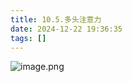 ```yaml
---
title: 10.5.多头注意力
date: 2024-12-22 19:36:35
tags: []
---
```

![image.png](https://how-to-1258460161.cos.ap-shanghai.myqcloud.com/how-to/20241222192710.webp)
